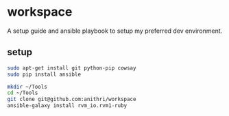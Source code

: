 workspace
=========

A setup guide and ansible playbook to setup my preferred dev environment.


## setup

```bash
sudo apt-get install git python-pip cowsay
sudo pip install ansible

mkdir ~/Tools
cd ~/Tools
git clone git@github.com:anithri/workspace
ansible-galaxy install rvm_io.rvm1-ruby

```


